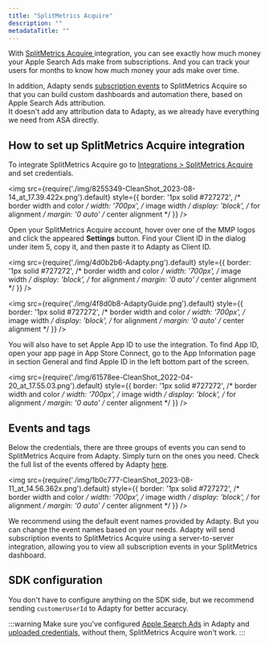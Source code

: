 ```yaml
---
title: "SplitMetrics Acquire"
description: ""
metadataTitle: ""
---
```


With [SplitMetrics Acquire ](https://splitmetrics.com/acquire/)integration, you can see exactly how much money your Apple Search Ads make from subscriptions. And you can track your users for months to know how much money your ads make over time.

In addition, Adapty sends [subscription events](events) to SplitMetrics Acquire so that you can build custom dashboards and automation there, based on Apple Search Ads attribution.  
It doesn't add any attribution data to Adapty, as we already have everything we need from ASA directly.

## How to set up SplitMetrics Acquire integration

To integrate SplitMetrics Acquire go to [Integrations > SplitMetrics Acquire](https://app.adapty.io/integrations/splitmetrics) and set credentials.


<img
  src={require('./img/8255349-CleanShot_2023-08-14_at_17.39.422x.png').default}
  style={{
    border: '1px solid #727272', /* border width and color */
    width: '700px', /* image width */
    display: 'block', /* for alignment */
    margin: '0 auto' /* center alignment */
  }}
/>





Open your SplitMetrics Acquire account, hover over one of the MMP logos and click the appeared **Settings** button. Find your Client ID in the dialog under item 5, copy it, and then paste it to Adapty as Client ID.


<img
  src={require('./img/4d0b2b6-Adapty.png').default}
  style={{
    border: '1px solid #727272', /* border width and color */
    width: '700px', /* image width */
    display: 'block', /* for alignment */
    margin: '0 auto' /* center alignment */
  }}
/>






<img
  src={require('./img/4f8d0b8-AdaptyGuide.png').default}
  style={{
    border: '1px solid #727272', /* border width and color */
    width: '700px', /* image width */
    display: 'block', /* for alignment */
    margin: '0 auto' /* center alignment */
  }}
/>





You will also have to set Apple App ID to use the integration. To find App ID, open your app page in App Store Connect, go to the App Information page in section General and find Apple ID in the left bottom part of the screen.


<img
  src={require('./img/61578ee-CleanShot_2022-04-20_at_17.55.03.png').default}
  style={{
    border: '1px solid #727272', /* border width and color */
    width: '700px', /* image width */
    display: 'block', /* for alignment */
    margin: '0 auto' /* center alignment */
  }}
/>





## Events and tags

Below the credentials, there are three groups of events you can send to SplitMetrics Acquire from Adapty. Simply turn on the ones you need. Check the full list of the events offered by Adapty [here](events).


<img
  src={require('./img/1b0c777-CleanShot_2023-08-11_at_14.56.362x.png').default}
  style={{
    border: '1px solid #727272', /* border width and color */
    width: '700px', /* image width */
    display: 'block', /* for alignment */
    margin: '0 auto' /* center alignment */
  }}
/>





We recommend using the default event names provided by Adapty. But you can change the event names based on your needs. Adapty will send subscription events to SplitMetrics Acquire using a server-to-server integration, allowing you to view all subscription events in your SplitMetrics dashboard.

## SDK configuration

You don't have to configure anything on the SDK side, but we recommend sending `customerUserId` to Adapty for better accuracy.

:::warning
Make sure you've configured [Apple Search Ads](apple-search-ads) in Adapty and [uploaded credentials](https://app.adapty.io/settings/apple-search-ads), without them, SplitMetrics Acquire won't work.
:::